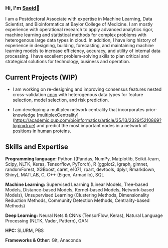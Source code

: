 ### Hi, I'm [Saeid](https://www.linkedin.com/in/saeid-parvandeh/)👋

I am a Postdoctoral Associate with expertise in Machine Learning, Data Scientist, and Bioinformatics at Baylor College of Medicine. I am mostly experience with operational research to apply advanced analytics rigor, machine learning and statistical methods for complex problems with heterogenous large data types in cloud. In addition, I have long history of experience in designing, building, forecasting, and maintaining machine learning models to increase efficiency, accuracy, and utility of internal data processing. I have excellent problem-solving skills to plan critical and strategical solutions for technology, business and operation.

## Current Projects (WIP)

- I am working on re-designing and improving consensus features nested cross-validation [cncv](https://academic.oup.com/bioinformatics/article/36/10/3093/5716331) with heterogenous data types for feature selection, model selection, and risk prediction.

- I am developing a multiplex network centrality that incorporates prior-knowledge [multiplexCentrality] (https://academic.oup.com/bioinformatics/article/35/13/2329/5210869?login=true) and predict the most important nodes in a network of positions in human proteins. 

## Skills and Expertise

**Programming language:** Python ((Pandas, NumPy, Matplotlib, Scikit-learn, Scipy, NLTK, Keras, Tensorflow, PyTorch), R (ggplot2, igraph, glmnet, randomForest, XGBoost, caret, e1071, rpart, devtools, dplyr, Rmarkdown, Shiny), MATLAB, C, C++ (Eigen, Armadilo), SQL

**Machine Learning:** Supervised Learning (Linear Models, Tree-based Models, Distance-based Models, Kernel-based Models, Network-based Models), Unsupervised Learning (Clustering Methods, Dimensionality Reduction Methods, Community Detection Methods, Centrality-based Methods) 

**Deep Learning:** Neural Nets & CNNs (TensorFlow, Keras), Natural Language Processing (NLTK, Vader, Pattern), GAN

**HPC:** SLURM, PBS

**Frameworks & Other:** Git, Anaconda
